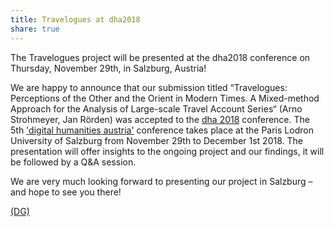 ```yaml
---
title: Travelogues at dha2018
share: true
---
```


The Travelogues project will be presented at the dha2018 conference on Thursday, November 29th, in Salzburg, Austria!

<!-- more -->

We are happy to announce that our submission titled “Travelogues: Perceptions of the Other and the Orient in Modern Times.
A Mixed-method Approach for the Analysis of Large-scale Travel Account Series“ (Arno Strohmeyer, Jan Rörden) was accepted
to the [dha 2018](http://dha2018.sbg.ac.at/) conference. The 5th ['digital humanities austria'](http://www.digital-humanities.at/de)
conference takes place at the Paris Lodron University of Salzburg from November 29th to December 1st 2018. The presentation
will offer insights to the ongoing project and our findings, it will be followed by a Q&A session. 

We are very much looking forward to presenting our project in Salzburg – and hope to see you there!

[(DG)](javascript:linkTo_UnCryptMailto('nbjmup;epsjt/hsvcfsApfbx/bd/bu');)